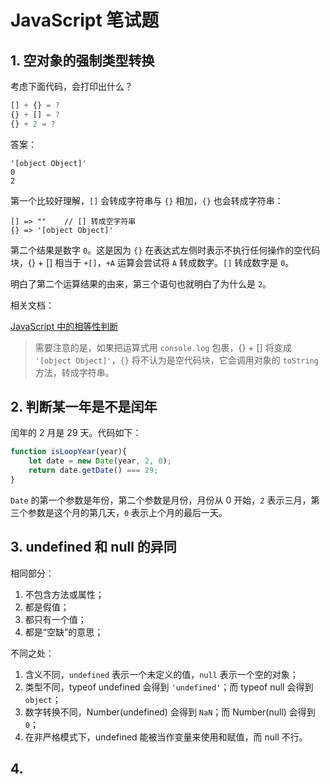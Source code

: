 # JavaScript 笔试题

## 1. 空对象的强制类型转换  

考虑下面代码，会打印出什么？  

```js
[] + {} = ?
{} + [] = ?
{} + 2 = ?
```

答案： 

```
'[object Object]'
0
2
```

第一个比较好理解，`[]` 会转成字符串与 `{}` 相加，`{}` 也会转成字符串：  

```
[] => ""    // [] 转成空字符串
{} => '[object Object]'
```

第二个结果是数字 `0`。这是因为 `{}` 在表达式左侧时表示不执行任何操作的空代码块，{} + [] 相当于 `+[]`，`+A` 运算会尝试将 `A` 转成数字。`[]` 转成数字是 `0`。  

明白了第二个运算结果的由来，第三个语句也就明白了为什么是 `2`。

相关文档：  

[JavaScript 中的相等性判断](https://developer.mozilla.org/zh-CN/docs/Web/JavaScript/Equality_comparisons_and_sameness)  

> 需要注意的是，如果把运算式用 `console.log` 包裹，{} + [] 将变成 `'[object Object]'`，`{}` 将不认为是空代码块，它会调用对象的 `toString` 方法，转成字符串。  

## 2. 判断某一年是不是闰年

闰年的 2 月是 29 天。代码如下：  

```js
function isLoopYear(year){
    let date = new Date(year, 2, 0);
    return date.getDate() === 29;
}
```

`Date` 的第一个参数是年份，第二个参数是月份，月份从 0 开始，`2` 表示三月，第三个参数是这个月的第几天，`0` 表示上个月的最后一天。  

## 3. undefined 和 null 的异同

相同部分：  

1. 不包含方法或属性；
2. 都是假值；
3. 都只有一个值；
4. 都是“空缺”的意思；

不同之处：  

1. 含义不同，`undefined` 表示一个未定义的值，`null` 表示一个空的对象；
2. 类型不同，typeof undefined 会得到 `'undefined'`；而 typeof null 会得到 `object`；
3. 数字转换不同，Number(undefined) 会得到 `NaN`；而 Number(null) 会得到 `0`；
4. 在非严格模式下，undefined 能被当作变量来使用和赋值，而 null 不行。  

## 4. 
